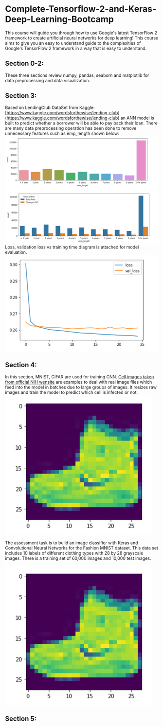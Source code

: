 # Complete-Tensorflow-2-and-Keras-Deep-Learning-Bootcamp
This course will guide you through how to use Google's latest TensorFlow 2 framework to create artificial neural networks for deep learning! This course aims to give you an easy to understand guide to the complexities of Google's TensorFlow 2 framework in a way that is easy to understand.

## Section 0-2:
These three sections review numpy, pandas, seaborn and matplotlib for data preprocessing and data visualization. 

## Section 3:
Based on LendingClub DataSet from Kaggle: [https://www.kaggle.com/wordsforthewise/lending-club](https://www.kaggle.com/wordsforthewise/lending-club) an ANN model is built to predict whether a borrower will be able to pay back their loan. There are many data preprocessing operation has been done to remove unnecessary features such as emp_length shown below:
![GitHub Logo](/result_pics/3-1.png)
![GitHub Logo](/result_pics/3-2.png)
Loss, validation loss vs training time diagram is attached for model evaluation.
![GitHub Logo](/result_pics/3-3.png)

## Section 4:
In this section, MNIST, CIFAR are used for training CNN. [Cell images taken from official NIH wensite](https://drive.google.com/open?id=1rXrgUzzIdsyJ4xp05Suq7ioR5q1tOtFY) are examples to deal with real image files which feed into the model in batches due to large groups of images. It resizes raw images and train the model to predict which cell is infected or not. 
![GitHub Logo](/result_pics/4-1.png)

The assessment task is to build an image classifier with Keras and Convolutional Neural Networks for the Fashion MNIST dataset. This data set includes 10 labels of different clothing types with 28 by 28 grayscale images. There is a training set of 60,000 images and 10,000 test images.

![GitHub Logo](/result_pics/4-2.png)

## Section 5:

